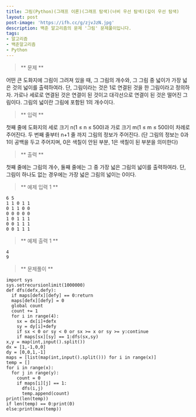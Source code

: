 ```yaml
---
title: 그림(Python)(그래프 이론)(그래프 탐색)(너비 우선 탐색)(깊이 우선 탐색)
layout: post
post-image: 'https://ifh.cc/g/zjvJzN.jpg'
description: 백준 알고리즘의 문제 '그림' 문제풀이입니다.
tags:
- 알고리즘
- 백준알고리즘
- Python
---
```



>** 문제 **

어떤 큰 도화지에 그림이 그려져 있을 때, 그 그림의 개수와, 그 그림 중 넓이가 가장 넓은 것의 넓이를 출력하여라. 단, 그림이라는 것은 1로 연결된 것을 한 그림이라고 정의하자. 가로나 세로로 연결된 것은 연결이 된 것이고 대각선으로 연결이 된 것은 떨어진 그림이다. 그림의 넓이란 그림에 포함된 1의 개수이다.

>** 입력 **

첫째 줄에 도화지의 세로 크기 n(1 ≤ n ≤ 500)과 가로 크기 m(1 ≤ m ≤ 500)이 차례로 주어진다. 두 번째 줄부터 n+1 줄 까지 그림의 정보가 주어진다. (단 그림의 정보는 0과 1이 공백을 두고 주어지며, 0은 색칠이 안된 부분, 1은 색칠이 된 부분을 의미한다)

>** 출력 **

첫째 줄에는 그림의 개수, 둘째 줄에는 그 중 가장 넓은 그림의 넓이를 출력하여라. 단, 그림이 하나도 없는 경우에는 가장 넓은 그림의 넓이는 0이다.

>** 예제 입력 1 **

	6 5
	1 1 0 1 1
	0 1 1 0 0
	0 0 0 0 0
	1 0 1 1 1
	0 0 1 1 1
	0 0 1 1 1

>** 예제 출력 1 **

	4
	9

>** 문제풀이 **

	import sys
	sys.setrecursionlimit(1000000)
	def dfs(defx,defy):
	  if maps[defx][defy] == 0:return
	  maps[defx][defy] = 0
	  global count
	  count += 1
	  for i in range(4):
	    sx = dx[i]+defx
	    sy = dy[i]+defy
	    if sx < 0 or sy < 0 or sx >= x or sy >= y:continue
	    if maps[sx][sy] == 1:dfs(sx,sy)
	x,y = map(int,input().split())
	dx = [1,-1,0,0]
	dy = [0,0,1,-1]
	maps = [list(map(int,input().split())) for i in range(x)]
	temp = []
	for i in range(x):
	  for j in range(y):
	    count = 0
	    if maps[i][j] == 1:
	      dfs(i,j)
	      temp.append(count)
	print(len(temp))
	if len(temp) == 0:print(0)
	else:print(max(temp))
